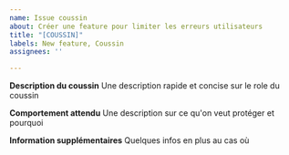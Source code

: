 ```yaml
---
name: Issue coussin
about: Créer une feature pour limiter les erreurs utilisateurs
title: "[COUSSIN]"
labels: New feature, Coussin
assignees: ''

---
```


**Description du coussin**
Une description rapide et concise sur le role du coussin

**Comportement attendu**
Une description sur ce qu'on veut protéger et pourquoi

**Information supplémentaires**
Quelques infos en plus au cas où
